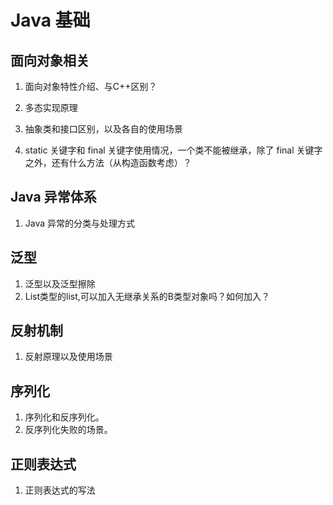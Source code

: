 # Java 基础

## 面向对象相关

1. 面向对象特性介绍、与C++区别？

2. 多态实现原理
3. 抽象类和接口区别，以及各自的使用场景
4. static 关键字和 final 关键字使用情况，一个类不能被继承，除了 final 关键字之外，还有什么方法（从构造函数考虑）？



## Java 异常体系

1. Java 异常的分类与处理方式



## 泛型

1. 泛型以及泛型擦除
2. List<A>类型的list,可以加入无继承关系的B类型对象吗？如何加入？



## 反射机制

1. 反射原理以及使用场景



## 序列化

1. 序列化和反序列化。
2. 反序列化失败的场景。



## 正则表达式

1. 正则表达式的写法